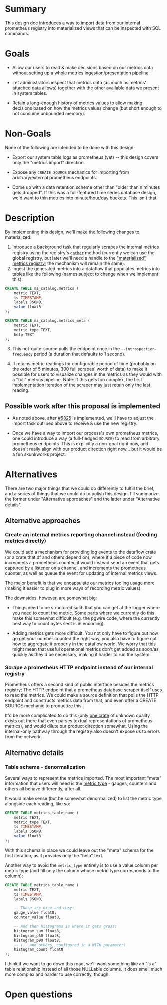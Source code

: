 # Summary

This design doc introduces a way to import data from our internal prometheus registry into materialized views that can be inspected with SQL commands.

# Goals

* Allow our users to read & make decisions based on our metrics data without setting up a whole metrics ingestion/presentation pipeline.

* Let administrators inspect that metrics data (as much as metrics' attached data allows) together with the other available data we present in system tables.

* Retain a long-enough history of metrics values to allow making decisions based on how the metrics values change (but short enough to not consume unbounded memory).

# Non-Goals

None of the following are intended to be done with this design:

* Export our system table logs as prometheus (yet) -- this design covers only the "metrics import" direction.

* Expose any `CREATE SOURCE` mechanics for importing from arbitrary/external prometheus endpoints.

* Come up with a data retention scheme other than "older than n minutes gets dropped". If this was a full-featured time series database design, we'd want to thin metrics into minute/hour/day buckets. This isn't that.

# Description

<!--
    Describe the approach in detail. If there is no clear frontrunner, feel free to list all approaches in alternatives.
    If applicable, be sure to call out any new testing/validation that will be required
-->

By implementing this design, we'll make the following changes to materialized:

1. Introduce a background task that regularly scrapes the internal metrics registry using the registry's [`gather`](https://docs.rs/prometheus/0.12.0/prometheus/struct.Registry.html#method.gather) method (currently we can use the global registry, but later we'll need a handle to the ["materialized" metrics registry][#5825]; the mechanism will remain the same).
2. Ingest the generated metrics into a dataflow that populates metrics into tables like the following (names subject to change when we implement this):

```sql
CREATE TABLE mz_catalog.metrics (
    metric TEXT,
    ts TIMESTAMP,
    labels JSONB,
    value float8
);

CREATE TABLE mz_catalog.metrics_meta (
    metric TEXT,
    metric_type TEXT,
    help TEXT
);
```

3. This not-quite-source polls the endpoint once in the `--introspection-frequency` period (a duration that defaults to 1 second).

4. It retains metric readings for configurable period of time (probably on the order of 5 minutes, 300 full scrapes' worth of data) to make it possible for users to visualize changes in the metrics as they would with a "full" metrics pipeline. Note: If this gets too complex, the first implementation iteration of the scraper may just retain only the last reading.

## Possible work after this proposal is implemented

* As noted above, after [#5825] is implemented, we'll have to adjust the import task outlined above to receive & use the new registry.

* Once we have a way to import our process's own prometheus metrics, one could introduce a way (a full-fledged `SOURCE`) to read from arbitrary prometheus endpoints. This is explicitly a non-goal right now, and doesn't really align with our product direction right now... but it would be a fun skunkworks project.

# Alternatives

<!-- // Similar to the Description section. List of alternative approaches considered, pros/cons or why they were not chosen -->

There are two major things that we could do differently to fulfill the brief, and a series of things that we could do to polish this design. I'll summarize the former under "Alternative approaches" and the latter under "Alternative details".

## Alternative approaches

### Create an internal metrics reporting channel instead (feeding metrics directly)

We could add a mechanism for providing log events to the dataflow crate (or a crate that df and others depend on), where if a piece of code now increments a prometheus counter, it would instead send an event that gets captured by a listener on a channel, and increments the prometheus cuonter, as well as queue the event for updating of internal metrics views.

The major benefit is that we encapsulate our metrics tooling usage more (making it easier to plug in more ways of recording metric values).

The downsides, however, are somewhat big:

* Things need to be structured such that you can get at the logger where you need to count the metric. Some parts where we currently do this make this somewhat difficult (e.g. the pgwire code, where the currently best way to count bytes sent is in encoding).

* Adding metrics gets more difficult. You not only have to figure out how go get your number counted the right way, you also have to figure out how to aggregate it properly in the dataflow world. We worry that this might mean that useful operational metrics don't get added as soon/as quickly as they'd be necessary, making it harder to run the system.

### Scrape a prometheus HTTP endpoint instead of our internal registry

Prometheus offers a second kind of public interface besides the metrics registry: The HTTP endpoint that a prometheus database scraper itself uses to read the metrics. We could make a source definition that polls the HTTP endpoint and constructs metrics data from that, and even offer a CREATE SOURCE mechanic to productize this.

It'd be more complicated to do this (only [one crate](https://crates.io/crates/prometheus-parse) of unknown quality exists out there that even parses textual representations of prometheus metrics), and would dilute our product direction somewhat. Using the internal-only pathway through the registry also doesn't expose us to errors from the network.

## Alternative details

### Table schema - denormalization

Several ways to represent the metrics imported. The most important "meta" information that users will need is the [metric type](https://prometheus.io/docs/concepts/metric_types/) - gauges, counters and others all behave differently, after all.

It would make sense (but be somewhat denormalized) to list the metric type alongside each reading, like so:

```sql
CREATE TABLE metrics_table_name (
    metric TEXT,
    metric_type TEXT,
    ts TIMESTAMP,
    labels JSONB,
    value float8
);
```

With this schema in place we could leave out the "meta" schema for the first iteration, as it provides only the "help" text.

Another way to avoid the `metric_type` entirely is to use a value column per metric type (and fill only the column whose metric type corresponds to the column):

```sql
CREATE TABLE metrics_table_name (
    metric TEXT,
    ts TIMESTAMP,
    labels JSONB,

    -- These are nice and easy:
    gauge_value float8,
    counter_value float8,

    -- And then histograms is where it gets gross:
    histogram_sum float8,
    histogram_p50 float8,
    histogram_p90 float8,
    -- (...and others, configured in a WITH parameter)
    histogram_count float8
);
```

I think if we want to go down this road, we'll want something like an "is a" table relationship instead of all those NULLable columns. It does smell much more complex and harder to use correctly, though.

# Open questions

<!--
// Anything currently unanswered that needs specific focus. This section may be expanded during the doc meeting as
// other unknowns are pointed out.
// These questions may be technical, product, or anything in-between.
-->

[#5825]: https://github.com/MaterializeInc/database-issues/issues/1793
